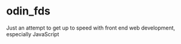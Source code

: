 # odin_fds
Just an attempt to get up to speed with front end web development, especially JavaScript
